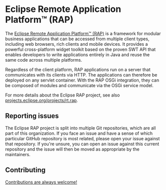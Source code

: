 # Eclipse Remote Application Platform™ (RAP)

The [Eclipse Remote Application Platform™ (RAP)](https://www.eclipse.org/rap/) is a framework for modular business applications that can be accessed from multiple client types, including web browsers, rich clients and mobile devices. It provides a powerful cross-platform widget toolkit based on the proven SWT API that enables developers to write applications entirely in Java and reuse the same code across multiple platforms.

Regardless of the client platform, RAP applications run on a server that communicates with its clients via HTTP. The applications can therefore be deployed on any servlet container. With the RAP OSGi integration, they can be composed of modules and communicate via the OSGi service model.

For more details about the Eclipse RAP project, see also [projects.eclipse.org/projects/rt.rap](https://projects.eclipse.org/projects/rt.rap).

## Reporting issues

The Eclipse RAP project is split into multiple Git repositories, which are all part of this organization. If you face an issue and have a sense of which particular GitHub repository is most related, please open your issue against that repository. If you're unsure, you can open an issue against this current repository and the issue will then be moved as appropriate by the maintainers.

## Contributing

[Contributions are always welcome!](../CONTRIBUTING.md)
